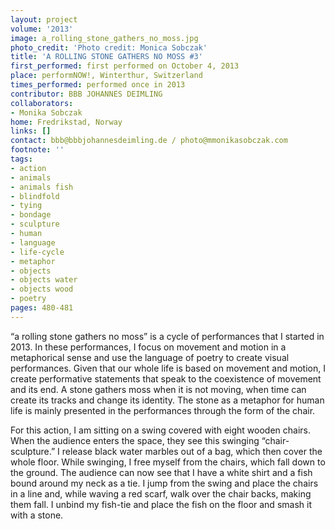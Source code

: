 ```yaml
---
layout: project
volume: '2013'
image: a_rolling_stone_gathers_no_moss.jpg
photo_credit: 'Photo credit: Monica Sobczak'
title: 'A ROLLING STONE GATHERS NO MOSS #3'
first_performed: first performed on October 4, 2013
place: performNOW!, Winterthur, Switzerland
times_performed: performed once in 2013
contributor: BBB JOHANNES DEIMLING
collaborators:
- Monika Sobczak
home: Fredrikstad, Norway
links: []
contact: bbb@bbbjohannesdeimling.de / photo@mmonikasobczak.com
footnote: ''
tags:
- action
- animals
- animals fish
- blindfold
- tying
- bondage
- sculpture
- human
- language
- life-cycle
- metaphor
- objects
- objects water
- objects wood
- poetry
pages: 480-481
---
```


“a rolling stone gathers no moss” is a cycle of performances that I started in 2013. In these performances, I focus on movement and motion in a metaphorical sense and use the language of poetry to create visual performances. Given that our whole life is based on movement and motion, I create performative statements that speak to the coexistence of movement and its end. A stone gathers moss when it is not moving, when time can create its tracks and change its identity. The stone as a metaphor for human life is mainly presented in the performances through the form of the chair.

For this action, I am sitting on a swing covered with eight wooden chairs. When the audience enters the space, they see this swinging “chair-sculpture.” I release black water marbles out of a bag, which then cover the whole floor. While swinging, I free myself from the chairs, which fall down to the ground. The audience can now see that I have a white shirt and a fish bound around my neck as a tie. I jump from the swing and place the chairs in a line and, while waving a red scarf, walk over the chair backs, making them fall. I unbind my fish-tie and place the fish on the floor and smash it with a stone.

